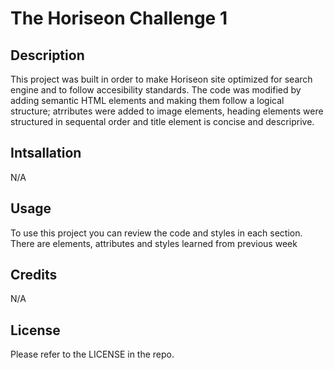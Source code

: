 # The Horiseon Challenge 1

## Description
This project was built in order to make Horiseon site optimized for search engine and to follow accesibility standards. The code was modified by adding semantic HTML elements and making them follow a logical structure; <alt> atrributes were added to image elements, heading elements were structured in sequental order and title element is concise and descriprive.

## Intsallation

N/A

## Usage
To use this project you can review the code and styles in each section. There are elements, attributes and styles learned from previous week 


## Credits

N/A

## License

Please refer to the LICENSE in the repo.